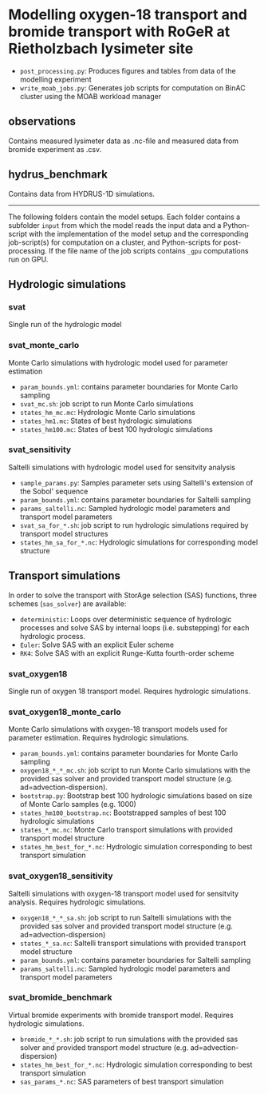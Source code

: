 # Modelling oxygen-18 transport and bromide transport with RoGeR at Rietholzbach lysimeter site

- `post_processing.py`: Produces figures and tables from data of the modelling experiment
- `write_moab_jobs.py`: Generates job scripts for computation on BinAC cluster using the MOAB workload manager

## observations
Contains measured lysimeter data as .nc-file and measured data from bromide experiment as .csv.

## hydrus_benchmark
Contains data from HYDRUS-1D simulations.

---

The following folders contain the model setups. Each folder contains a subfolder
`input` from which the model reads the input data and a Python-script with the
implementation of the model setup and the corresponding job-script(s) for computation
on a cluster, and Python-scripts for post-processing. If the file name of the
job scripts contains `_gpu` computations run on GPU.

## Hydrologic simulations
### svat
Single run of the hydrologic model

### svat_monte_carlo
Monte Carlo simulations with hydrologic model used for parameter estimation
- `param_bounds.yml`: contains parameter boundaries for Monte Carlo sampling
- `svat_mc.sh`: job script to run Monte Carlo simulations
- `states_hm_mc.mc`: Hydrologic Monte Carlo simulations
- `states_hm1.mc`: States of best hydrologic simulations
- `states_hm100.mc`: States of best 100 hydrologic simulations

### svat_sensitivity
Saltelli simulations with hydrologic model used for sensitvity analysis
- `sample_params.py`: Samples parameter sets using Saltelli's extension of the Sobol' sequence
- `param_bounds.yml`: contains parameter boundaries for Saltelli sampling
- `params_saltelli.nc`: Sampled hydrologic model parameters and transport model parameters
- `svat_sa_for_*.sh`: job script to run hydrologic simulations required by transport model structures
- `states_hm_sa_for_*.nc`: Hydrologic simulations for corresponding model structure

## Transport simulations
In order to solve the transport with StorAge selection (SAS) functions, three schemes (`sas_solver`) are available:
- `deterministic`: Loops over deterministic sequence of hydrologic processes and solve SAS by internal loops (i.e. substepping) for each hydrologic process.
- `Euler`: Solve SAS with an explicit Euler scheme
- `RK4`: Solve SAS with an explicit Runge-Kutta fourth-order scheme

### svat_oxygen18
Single run of oxygen 18 transport model. Requires hydrologic simulations.

### svat_oxygen18_monte_carlo
Monte Carlo simulations with oxygen-18 transport models used for parameter estimation. Requires hydrologic simulations.
- `param_bounds.yml`: contains parameter boundaries for Monte Carlo sampling
- `oxygen18_*_*_mc.sh`: job script to run Monte Carlo simulations with the provided sas solver and provided transport model structure (e.g. ad=advection-dispersion).
- `bootstrap.py`: Bootstrap best 100 hydrologic simulations based on size of Monte Carlo samples (e.g. 1000)
- `states_hm100_bootstrap.nc`: Bootstrapped samples of best 100 hydrologic simulations
- `states_*_mc.nc`: Monte Carlo transport simulations with provided transport model structure
- `states_hm_best_for_*.nc`: Hydrologic simulation corresponding to best transport simulation

### svat_oxygen18_sensitivity
Saltelli simulations with oxygen-18 transport model used for sensitvity analysis. Requires hydrologic simulations.
- `oxygen18_*_*_sa.sh`: job script to run Saltelli simulations with the provided sas solver and provided transport model structure (e.g. ad=advection-dispersion)
- `states_*_sa.nc`: Saltelli transport simulations with provided transport model structure
- `param_bounds.yml`: contains parameter boundaries for Saltelli sampling
- `params_saltelli.nc`: Sampled hydrologic model parameters and transport model parameters

### svat_bromide_benchmark
Virtual bromide experiments with bromide transport model. Requires hydrologic simulations.
- `bromide_*_*.sh`: job script to run simulations with the provided sas solver and provided transport model structure (e.g. ad=advection-dispersion)
- `states_hm_best_for_*.nc`: Hydrologic simulation corresponding to best transport simulation
- `sas_params_*.nc`: SAS parameters of best transport simulation
